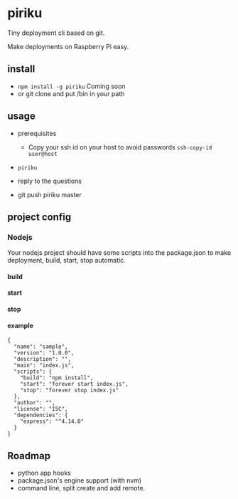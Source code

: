 # piriku
Tiny deployment cli based on git.

Make deployments on Raspberry Pi easy.

## install
  * ``` npm install -g piriku ``` Coming soon
  * or git clone and put /bin in your path

## usage

  * prerequisites
    * Copy your ssh id on your host to avoid passwords ```ssh-copy-id user@host```



  * ``` piriku ```
  * reply to the questions
  * git push piriku master


## project config

### Nodejs

Your nodejs project should have some scripts into the package.json to make
deployment, build, start, stop automatic.

#### build
#### start
#### stop
#### example
```
{
  "name": "sample",
  "version": "1.0.0",
  "description": "",
  "main": "index.js",
  "scripts": {
    "build": "npm install",
    "start": "forever start index.js",
    "stop": "forever stop index.js"
  },
  "author": "",
  "license": "ISC",
  "dependencies": {
    "express": "^4.14.0"
  }
}
```


## Roadmap

  * python app hooks
  * package.json's engine support (with nvm)
  * command line, split create and add remote.
